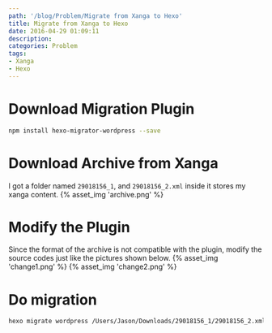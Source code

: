 ```yaml
---
path: '/blog/Problem/Migrate from Xanga to Hexo'
title: Migrate from Xanga to Hexo
date: 2016-04-29 01:09:11
description:
categories: Problem
tags:
- Xanga
- Hexo
---
```


# Download Migration Plugin
```bash
npm install hexo-migrator-wordpress --save
```

# Download Archive from Xanga
I got a folder named `29018156_1`, and `29018156_2.xml` inside it stores my xanga content.
{% asset_img 'archive.png' %}

# Modify the Plugin
Since the format of the archive is not compatible with the plugin, modify the source codes just like the pictures shown below.
{% asset_img 'change1.png' %}
{% asset_img 'change2.png' %}

# Do migration
```bash
hexo migrate wordpress /Users/Jason/Downloads/29018156_1/29018156_2.xml
```

